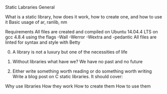  Static Labraries 
General

What is a static library, how does it work, how to create one, and how to use it
Basic usage of ar, ranlib, nm

Requirements
All files are created and compiled on Ubuntu 14.04.4 LTS on gcc 4.8.4 using the flags -Wall -Werror -Wextra and -pedantic
All files are linted for syntax and style with Betty

0. A library is not a luxury but one of the necessities of life

1. Without libraries what have we? We have no past and no future

2. Either write something worth reading or do something worth writing
Write a blog post on C static libraries. It should cover:

Why use libraries
How they work
How to create them
How to use them


